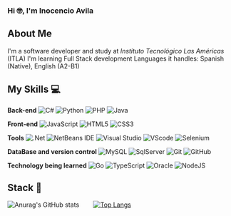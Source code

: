### Hi 🤓, I'm Inocencio Avila

## About Me 
I'm a software developer and study at *Instituto Tecnológico Las Américas* (ITLA)
I'm learning Full Stack development
Languages it handles: Spanish (Native), English (A2-B1)

## My Skills 💻

**Back-end**
![C#](https://img.shields.io/badge/-Csharp-563D7C?style=for-the-badge&logo=Csharp)
![Python](https://img.shields.io/badge/Python-3776AB?style=for-the-badge&logo=python&logoColor=white)
![PHP](https://img.shields.io/badge/PHP-777BB4?style=for-the-badge&logo=php&logoColor=white)
![Java](https://img.shields.io/badge/Java-ED8B00?style=for-the-badge&logo=openjdk&logoColor=white)

**Front-end**
![JavaScript](https://img.shields.io/badge/-JavaScript-yellow?style=for-the-badge&logo=javascript&logoColor=white)
![HTML5](https://img.shields.io/badge/-HTML5-E34F26?style=for-the-badge&logo=html5&logoColor=white)
![CSS3](https://img.shields.io/badge/-CSS3-1572B6?style=for-the-badge&logo=css3&logoColor=white)

**Tools**
![.Net](https://img.shields.io/badge/.NET-5C2D91?style=for-the-badge&logo=.net&logoColor=white)
![NetBeans IDE](https://img.shields.io/badge/NetBeansIDE-1B6AC6.svg?style=for-the-badge&logo=apache-netbeans-ide&logoColor=white)
![Visual Studio](https://img.shields.io/badge/Visual%20Studio-5C2D91.svg?style=for-the-badge&logo=visual-studio&logoColor=white)
![VScode](https://img.shields.io/badge/Visual%20Studio%20Code-0078d7.svg?style=for-the-badge&logo=visual-studio-code&logoColor=white)
![Selenium](https://img.shields.io/badge/-selenium-%43B02A?style=for-the-badge&logo=selenium&logoColor=white)

**DataBase and version control**
![MySQL](https://img.shields.io/badge/mysql-%2300f.svg?style=for-the-badge&logo=mysql&logoColor=white)
![SqlServer](https://img.shields.io/badge/-SQLServer-red?style=for-the-badge&logo=Sqlserver&logoColor=white)
![Git](https://img.shields.io/badge/-Git-red?style=for-the-badge&logo=git&logoColor=white)
![GitHub](https://img.shields.io/badge/github-%23121011.svg?style=for-the-badge&logo=github&logoColor=white)

**Technology being learned**
![Go](https://img.shields.io/badge/go-%2300ADD8.svg?style=for-the-badge&logo=go&logoColor=white)
![TypeScript](https://img.shields.io/badge/typescript-%23007ACC.svg?style=for-the-badge&logo=typescript&logoColor=white)
![Oracle](https://img.shields.io/badge/Oracle-F80000?style=for-the-badge&logo=oracle&logoColor=white)
![NodeJS](https://img.shields.io/badge/node.js-6DA55F?style=for-the-badge&logo=node.js&logoColor=white)

## Stack 🙂
![Anurag's GitHub stats](https://github-readme-stats.vercel.app/api?username=Inocencio-Junior-Avila&show_icons=true&theme=radical)&nbsp; &nbsp; &nbsp; &nbsp; 
[![Top Langs](https://github-readme-stats.vercel.app/api/top-langs/?username=Inocencio-Junior-Avila&layout=compact)](https://github.com/anuraghazra/github-readme-stats) 

